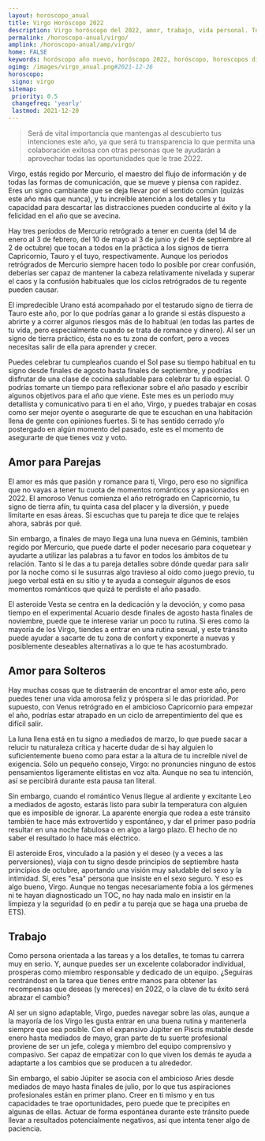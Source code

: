 ```yaml
---
layout: horoscopo_anual
title: Virgo Horóscopo 2022 
description: Virgo horóscopo del 2022, amor, trabajo, vida personal. Todas las predicciones para Virgo 2022 gratis. Disfruta este año nuevo.
permalink: /horoscopo-anual/virgo/
amplink: /horoscopo-anual/amp/virgo/
home: FALSE
keywords: horóscopo año nuevo, horóscopo 2022, horóscopo, horoscopos diarios gratis del dia de hoy, horóscopo diario gratis,horóscopo ano nuevo 2022, horóscopo esperanza gracia, horoscopo Virgo 2022, horoscop, horóscopos gratis, horoscopo Virgo, horoscopo Virgo 2022 gratis, Tarot, Astrologia, Zodíaco, Virgo, horoscopo gratis,tarot en femenino,videncia gratuita,horoscopos gratuitos,horóscopos, astrologia,videncia gratis
ogimg: /images/virgo_anual.png#2021-12-26
horoscopo:
 signo: virgo
sitemap:
 priority: 0.5
 changefreq: 'yearly'
 lastmod: 2021-12-20
---
```





> Será de vital importancia que mantengas al descubierto tus intenciones este año, ya que será tu transparencia lo que permita una colaboración exitosa con otras personas que te ayudarán a aprovechar todas las oportunidades que le trae 2022.


Virgo, estás regido por Mercurio, el maestro del flujo de información y de todas las formas de comunicación, que se mueve y piensa con rapidez. Eres un signo cambiante que se deja llevar por el sentido común (quizás este año más que nunca), y tu increíble atención a los detalles y tu capacidad para descartar las distracciones pueden conducirte al éxito y la felicidad en el año que se avecina.

Hay tres períodos de Mercurio retrógrado a tener en cuenta (del 14 de enero al 3 de febrero, del 10 de mayo al 3 de junio y del 9 de septiembre al 2 de octubre) que tocan a todos en la práctica a los signos de tierra Capricornio, Tauro y el tuyo, respectivamente. Aunque los periodos retrógrados de Mercurio siempre hacen todo lo posible por crear confusión, deberías ser capaz de mantener la cabeza relativamente nivelada y superar el caos y la confusión habituales que los ciclos retrógrados de tu regente pueden causar.

El impredecible Urano está acompañado por el testarudo signo de tierra de Tauro este año, por lo que podrías ganar a lo grande si estás dispuesto a abrirte y a correr algunos riesgos más de lo habitual (en todas las partes de tu vida, pero especialmente cuando se trata de romance y dinero). Al ser un signo de tierra práctico, ésta no es tu zona de confort, pero a veces necesitas salir de ella para aprender y crecer.

Puedes celebrar tu cumpleaños cuando el Sol pase su tiempo habitual en tu signo desde finales de agosto hasta finales de septiembre, y podrías disfrutar de una clase de cocina saludable para celebrar tu día especial. O podrías tomarte un tiempo para reflexionar sobre el año pasado y escribir algunos objetivos para el año que viene. Este mes es un periodo muy detallista y comunicativo para ti en el año, Virgo, y puedes trabajar en cosas como ser mejor oyente o asegurarte de que te escuchan en una habitación llena de gente con opiniones fuertes. Si te has sentido cerrado y/o postergado en algún momento del pasado, este es el momento de asegurarte de que tienes voz y voto.

## Amor para Parejas

El amor es más que pasión y romance para ti, Virgo, pero eso no significa que no vayas a tener tu cuota de momentos románticos y apasionados en 2022. El amoroso Venus comienza el año retrógrado en Capricornio, tu signo de tierra afín, tu quinta casa del placer y la diversión, y puede limitarte en esas áreas. Si escuchas que tu pareja te dice que te relajes ahora, sabrás por qué.

Sin embargo, a finales de mayo llega una luna nueva en Géminis, también regido por Mercurio, que puede darte el poder necesario para coquetear y ayudarte a utilizar las palabras a tu favor en todos los ámbitos de tu relación. Tanto si le das a tu pareja detalles sobre dónde quedar para salir por la noche como si le susurras algo travieso al oído como juego previo, tu juego verbal está en su sitio y te ayuda a conseguir algunos de esos momentos románticos que quizá te perdiste el año pasado.

El asteroide Vesta se centra en la dedicación y la devoción, y como pasa tiempo en el experimental Acuario desde finales de agosto hasta finales de noviembre, puede que te interese variar un poco tu rutina. Si eres como la mayoría de los Virgo, tiendes a entrar en una rutina sexual, y este tránsito puede ayudar a sacarte de tu zona de confort y exponerte a nuevas y posiblemente deseables alternativas a lo que te has acostumbrado.

## Amor para Solteros

Hay muchas cosas que te distraerán de encontrar el amor este año, pero puedes tener una vida amorosa feliz y próspera si le das prioridad. Por supuesto, con Venus retrógrado en el ambicioso Capricornio para empezar el año, podrías estar atrapado en un ciclo de arrepentimiento del que es difícil salir.

La luna llena está en tu signo a mediados de marzo, lo que puede sacar a relucir tu naturaleza crítica y hacerte dudar de si hay alguien lo suficientemente bueno como para estar a la altura de tu increíble nivel de exigencia. Sólo un pequeño consejo, Virgo: no pronuncies ninguno de estos pensamientos ligeramente elitistas en voz alta. Aunque no sea tu intención, así se percibirá durante esta pausa tan literal.

Sin embargo, cuando el romántico Venus llegue al ardiente y excitante Leo a mediados de agosto, estarás listo para subir la temperatura con alguien que es imposible de ignorar. La aparente energía que rodea a este tránsito también te hace más extrovertido y espontáneo, y dar el primer paso podría resultar en una noche fabulosa o en algo a largo plazo. El hecho de no saber el resultado lo hace más eléctrico.

El asteroide Eros, vinculado a la pasión y el deseo (y a veces a las perversiones), viaja con tu signo desde principios de septiembre hasta principios de octubre, aportando una visión muy saludable del sexo y la intimidad. Sí, eres "esa" persona que insiste en el sexo seguro. Y eso es algo bueno, Virgo. Aunque no tengas necesariamente fobia a los gérmenes ni te hayan diagnosticado un TOC, no hay nada malo en insistir en la limpieza y la seguridad (o en pedir a tu pareja que se haga una prueba de ETS).

## Trabajo

Como persona orientada a las tareas y a los detalles, te tomas tu carrera muy en serio. Y, aunque puedes ser un excelente colaborador individual, prosperas como miembro responsable y dedicado de un equipo. ¿Seguiras centrándost en la tarea que tienes entre manos para obtener las recompensas que deseas (y mereces) en 2022, o la clave de tu éxito será abrazar el cambio? 

Al ser un signo adaptable, Virgo, puedes navegar sobre las olas, aunque a la mayoría de los Virgo les gusta entrar en una buena rutina y mantenerla siempre que sea posible. Con el expansivo Júpiter en Piscis mutable desde enero hasta mediados de mayo, gran parte de tu suerte profesional proviene de ser un jefe, colega y miembro del equipo comprensivo y compasivo. Ser capaz de empatizar con lo que viven los demás te ayuda a adaptarte a los cambios que se producen a tu alrededor.

Sin embargo, el sabio Júpiter se asocia con el ambicioso Aries desde mediados de mayo hasta finales de julio, por lo que tus aspiraciones profesionales están en primer plano. Creer en ti mismo y en tus capacidades te trae oportunidades, pero puede que te precipites en algunas de ellas. Actuar de forma espontánea durante este tránsito puede llevar a resultados potencialmente negativos, así que intenta tener algo de paciencia.
